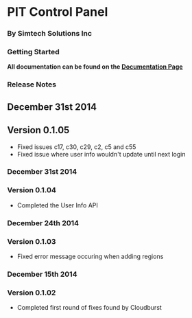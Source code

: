 PIT Control Panel
================

### By Simtech Solutions Inc ###

### Getting Started ###

**All documentation can be found on the [Documentation Page](http://simtechsolutions.github.io/pit_controlpanel/docs)**


### Release Notes ###

## December 31st 2014 ##

## Version 0.1.05 ##

- Fixed issues c17, c30, c29, c2, c5 and c55
- Fixed issue where user info wouldn't update until next login

### December 31st 2014 ###

### Version 0.1.04 ###

- Completed the User Info API

### December 24th 2014 ###

### Version 0.1.03 ###

- Fixed error message occuring when adding regions

### December 15th 2014 ###

### Version 0.1.02 ###

- Completed first round of fixes found by Cloudburst

